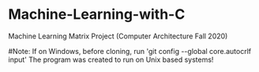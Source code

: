 # Machine-Learning-with-C
Machine Learning Matrix Project (Computer Architecture Fall 2020)

#Note:
If on Windows, before cloning, run 'git config --global core.autocrlf input'
The program was created to run on Unix based systems!

